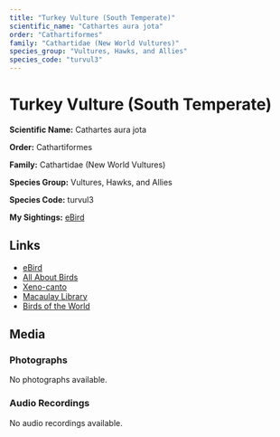 ```yaml
---
title: "Turkey Vulture (South Temperate)"
scientific_name: "Cathartes aura jota"
order: "Cathartiformes"
family: "Cathartidae (New World Vultures)"
species_group: "Vultures, Hawks, and Allies"
species_code: "turvul3"
---
```


# Turkey Vulture (South Temperate)

**Scientific Name:** Cathartes aura jota

**Order:** Cathartiformes

**Family:** Cathartidae (New World Vultures)

**Species Group:** Vultures, Hawks, and Allies

**Species Code:** turvul3

**My Sightings:** [eBird](https://ebird.org/lifelist?r=world&time=life&spp=turvul3)

## Links
* [eBird](https://ebird.org/species/turvul3) 
* [All About Birds](https://www.allaboutbirds.org/guide/turvul3) 
* [Xeno-canto](https://www.xeno-canto.org/species/cathartes-aura-jota) 
* [Macaulay Library](https://search.macaulaylibrary.org/catalog?taxonCode=turvul3&sort=rating_rank_desc)
* [Birds of the World](https://birdsoftheworld.org/bow/species/turvul3)

## Media
### Photographs
No photographs available.

### Audio Recordings
No audio recordings available.
